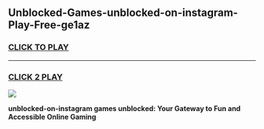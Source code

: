 
## Unblocked-Games-unblocked-on-instagram-Play-Free-ge1az
<h3>
<a href="https://premium76.site?title=unblocked-on-instagram&ref=21A">CLICK TO PLAY</a></h3>
<hr>

<h3>
<a href="https://premium76.site?title=unblocked-on-instagram&ref=21A">CLICK 2 PLAY</a>
  
</h3>

<a href="https://premium76.site?title=unblocked-on-instagram&ref=21A"><img src="https://clearcache.store/games.png"></a>


**unblocked-on-instagram games unblocked: Your Gateway to Fun and Accessible Online Gaming**

